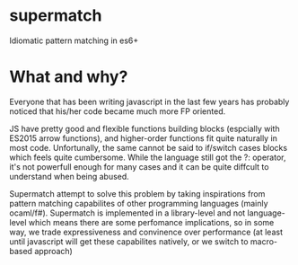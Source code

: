 # supermatch
Idiomatic pattern matching in es6+

# What and why?
Everyone that has been writing javascript in the last few years has probably noticed that his/her code became much more FP oriented.  

JS have pretty good and flexible functions building blocks (espcially with ES2015 arrow functions), and higher-order functions
fit quite naturally in most code. Unfortunally, the same cannot be said to if/switch cases blocks which feels quite cumbersome.
While the language still got the ?: operator, it's not powerfull enough for many cases
and it can be quite diffcult to understand when being abused.

Supermatch attempt to solve this problem by taking inspirations from pattern matching capabilites of other programming languages
(mainly ocaml/f#).
Supermatch is implemented in a library-level and not language-level which means there are some perfomance implications, 
so in some way, we trade expressiveness and convinence over performance 
(at least until javascript will get these capabilites natively, or we switch to macro-based approach)

